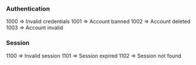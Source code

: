 ### Authentication

1000 => Invalid credentials
1001 => Account banned
1002 => Account deleted
1003 => Account invalid

### Session

1100 => Invalid session
1101 => Session expired
1102 => Session not found
